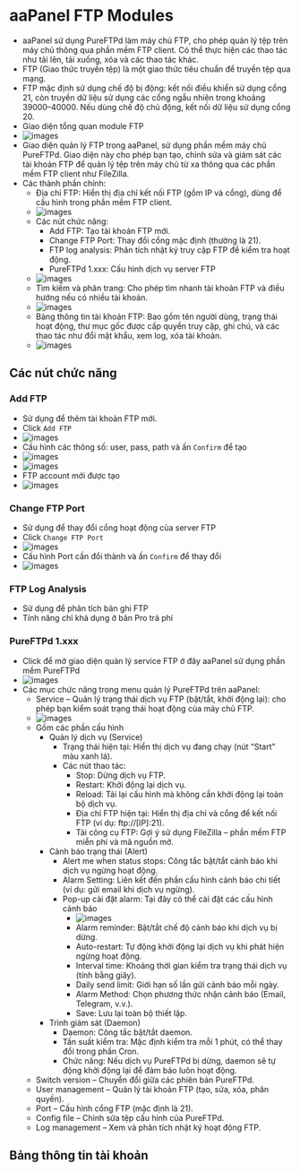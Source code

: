 # aaPanel FTP Modules 
- aaPanel sử dụng PureFTPd làm máy chủ FTP, cho phép quản lý tệp trên máy chủ thông qua phần mềm FTP client. Có thể thực hiện các thao tác như tải lên, tải xuống, xóa và các thao tác khác.
- FTP (Giao thức truyền tệp) là một giao thức tiêu chuẩn để truyền tệp qua mạng.
- FTP mặc định sử dụng chế độ bị động: kết nối điều khiển sử dụng cổng 21, còn truyền dữ liệu sử dụng các cổng ngẫu nhiên trong khoảng 39000–40000. Nếu dùng chế độ chủ động, kết nối dữ liệu sử dụng cổng 20.
- Giao diện tổng quan module FTP 
- ![images](./images/aa-353.png)
- Giao diện quản lý FTP trong aaPanel, sử dụng phần mềm máy chủ PureFTPd. Giao diện này cho phép bạn tạo, chỉnh sửa và giám sát các tài khoản FTP để quản lý tệp trên máy chủ từ xa thông qua các phần mềm FTP client như FileZilla.
- Các thành phần chính:
	- Địa chỉ FTP: Hiển thị địa chỉ kết nối FTP (gồm IP và cổng), dùng để cấu hình trong phần mềm FTP client.
	- ![images](./images/aa-354.png)
	- Các nút chức năng: 
		- Add FTP: Tạo tài khoản FTP mới.
		- Change FTP Port: Thay đổi cổng mặc định (thường là 21).
		- FTP log analysis: Phân tích nhật ký truy cập FTP để kiểm tra hoạt động.
		- PureFTPd 1.xxx: Cấu hình dịch vụ server FTP 
	- ![images](./images/aa-355.png)
	- Tìm kiếm và phân trang: Cho phép tìm nhanh tài khoản FTP và điều hướng nếu có nhiều tài khoản.
	- ![images](./images/aa-356.png)
	- Bảng thông tin tài khoản FTP: Bao gồm tên người dùng, trạng thái hoạt động, thư mục gốc được cấp quyền truy cập, ghi chú, và các thao tác như đổi mật khẩu, xem log, xóa tài khoản.
	- ![images](./images/aa-357.png)

## Các nút chức năng
### Add FTP
- Sử dụng để thêm tài khoản FTP mới.
- Click `Add FTP`
- ![images](./images/aa-358.png)
- Cấu hình các thông số: user, pass, path và ấn `Confirm` để tạo 
- ![images](./images/aa-359.png)
- ![images](./images/aa-360.png)
- FTP account mới được tạo 
- ![images](./images/aa-361.png)
### Change FTP Port 
- Sử dụng để thay đổi cổng hoạt động của server FTP 
- Click `Change FTP Port`
- ![images](./images/aa-362.png)
- Cấu hình Port cần đổi thành và ấn `Confirm` để thay đổi  
- ![images](./images/aa-363.png)
### FTP Log Analysis
- Sử dụng để phân tích bản ghi FTP
- Tính năng chỉ khả dụng ở bản Pro trả phí 
### PureFTPd 1.xxx
- Click để mở giao diện quản lý service FTP ở đây aaPanel sử dụng phần mềm PureFTPd
- ![images](./images/aa-364.png)
- Các mục chức năng trong menu quản lý PureFTPd trên aaPanel:
	- Service – Quản lý trạng thái dịch vụ FTP (bật/tắt, khởi động lại): cho phép bạn kiểm soát trạng thái hoạt động của máy chủ FTP. 
	- ![images](./images/aa-365.png)
	- Gồm các phần cấu hình 
		- Quản lý dịch vụ (Service)
			- Trạng thái hiện tại: Hiển thị dịch vụ đang chạy (nút “Start” màu xanh lá).
			- Các nút thao tác:
				- Stop: Dừng dịch vụ FTP.
				- Restart: Khởi động lại dịch vụ.
				- Reload: Tải lại cấu hình mà không cần khởi động lại toàn bộ dịch vụ.
				- Địa chỉ FTP hiện tại: Hiển thị địa chỉ và cổng để kết nối FTP (ví dụ: ftp://[IP]:21).
				- Tải công cụ FTP: Gợi ý sử dụng FileZilla – phần mềm FTP miễn phí và mã nguồn mở.
		- Cảnh báo trạng thái (Alert)
			- Alert me when status stops: Công tắc bật/tắt cảnh báo khi dịch vụ ngừng hoạt động.
			- Alarm Setting: Liên kết đến phần cấu hình cảnh báo chi tiết (ví dụ: gửi email khi dịch vụ ngừng).
			- Pop-up cài đặt alarm: Tại đây có thể cài đặt các cấu hình cảnh báo
				- ![images](./images/aa-366.png)
				- Alarm reminder: Bật/tắt chế độ cảnh báo khi dịch vụ bị dừng.
				- Auto-restart: Tự động khởi động lại dịch vụ khi phát hiện ngừng hoạt động.
				- Interval time: Khoảng thời gian kiểm tra trạng thái dịch vụ (tính bằng giây).
				- Daily send limit: Giới hạn số lần gửi cảnh báo mỗi ngày.
				- Alarm Method: Chọn phương thức nhận cảnh báo (Email, Telegram, v.v.).
				- Save: Lưu lại toàn bộ thiết lập.
		- Trình giám sát (Daemon)
			- Daemon: Công tắc bật/tắt daemon.
			- Tần suất kiểm tra: Mặc định kiểm tra mỗi 1 phút, có thể thay đổi trong phần Cron.
			- Chức năng: Nếu dịch vụ PureFTPd bị dừng, daemon sẽ tự động khởi động lại để đảm bảo luôn hoạt động.
	- Switch version – Chuyển đổi giữa các phiên bản PureFTPd.
	- User management – Quản lý tài khoản FTP (tạo, sửa, xóa, phân quyền).
	- Port – Cấu hình cổng FTP (mặc định là 21).
	- Config file – Chỉnh sửa tệp cấu hình của PureFTPd.
	- Log management – Xem và phân tích nhật ký hoạt động FTP.

## Bảng thông tin tài khoản 

